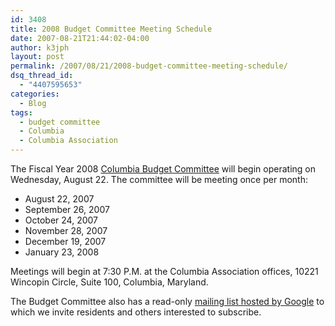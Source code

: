 ```yaml
---
id: 3408
title: 2008 Budget Committee Meeting Schedule
date: 2007-08-21T21:44:02-04:00
author: k3jph
layout: post
permalink: /2007/08/21/2008-budget-committee-meeting-schedule/
dsq_thread_id:
  - "4407595653"
categories:
  - Blog
tags:
  - budget committee
  - Columbia
  - Columbia Association
---
```

The Fiscal Year 2008 [Columbia Budget Committee](/service) will begin operating on Wednesday, August 22.  The committee will be meeting once per month:
* August 22, 2007
* September 26, 2007
* October 24, 2007 
* November 28, 2007 
* December 19, 2007
* January 23, 2008

Meetings will begin at 7:30 P.M. at the Columbia Association offices, 10221 Wincopin Circle, Suite 100, Columbia, Maryland. 

The Budget Committee also has a read-only [mailing list hosted by Google](http://groups.google.com/group/ca-budget) to which we invite residents and others interested to subscribe.
